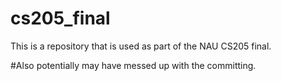 # cs205_final
This is a repository that is used as part of the NAU CS205 final.  

#Also potentially may have messed up with the committing.
